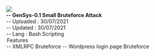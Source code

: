 <img src="https://raw.githubusercontent.com/00C4/GenSys-1.0/main/20210730_043636.jpg?token=AVAKFLL5732O7NFDG6OHRVLBAMTCC">
<br />
<b>-- GenSys-0.1 Small Bruteforce Attack</b>
<br />
-- Uploaded : 30/07/2021
<br />
-- Updated : 30/07/2021
<br />
-- Lang : Bash Scripting


<legend>Features</legend>
-- XMLRPC Bruteforce
-- Wordpress login page Bruteforce


